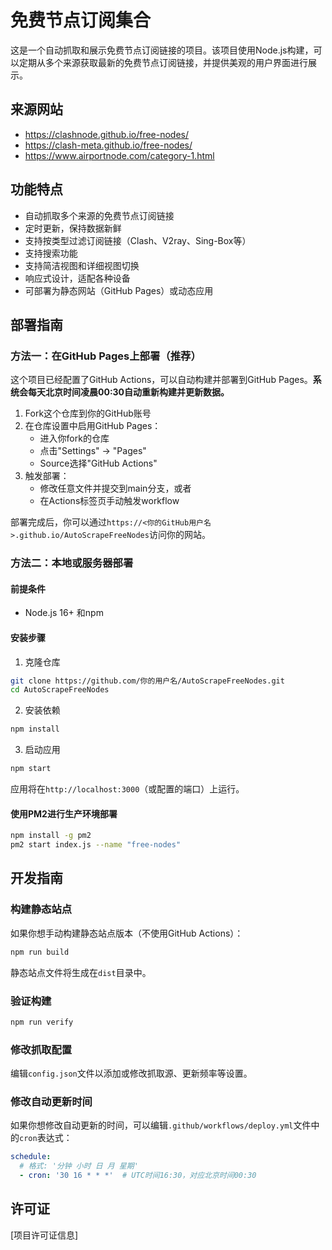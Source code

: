 # 免费节点订阅集合

这是一个自动抓取和展示免费节点订阅链接的项目。该项目使用Node.js构建，可以定期从多个来源获取最新的免费节点订阅链接，并提供美观的用户界面进行展示。

## 来源网站

- https://clashnode.github.io/free-nodes/
- https://clash-meta.github.io/free-nodes/
- https://www.airportnode.com/category-1.html

## 功能特点

- 自动抓取多个来源的免费节点订阅链接
- 定时更新，保持数据新鲜
- 支持按类型过滤订阅链接（Clash、V2ray、Sing-Box等）
- 支持搜索功能
- 支持简洁视图和详细视图切换
- 响应式设计，适配各种设备
- 可部署为静态网站（GitHub Pages）或动态应用

## 部署指南

### 方法一：在GitHub Pages上部署（推荐）

这个项目已经配置了GitHub Actions，可以自动构建并部署到GitHub Pages。**系统会每天北京时间凌晨00:30自动重新构建并更新数据。**

1. Fork这个仓库到你的GitHub账号
2. 在仓库设置中启用GitHub Pages：
   - 进入你fork的仓库
   - 点击"Settings" -> "Pages"
   - Source选择"GitHub Actions"
3. 触发部署：
   - 修改任意文件并提交到main分支，或者
   - 在Actions标签页手动触发workflow

部署完成后，你可以通过`https://<你的GitHub用户名>.github.io/AutoScrapeFreeNodes`访问你的网站。

### 方法二：本地或服务器部署

#### 前提条件
- Node.js 16+ 和npm

#### 安装步骤

1. 克隆仓库
```bash
git clone https://github.com/你的用户名/AutoScrapeFreeNodes.git
cd AutoScrapeFreeNodes
```

2. 安装依赖
```bash
npm install
```

3. 启动应用
```bash
npm start
```

应用将在`http://localhost:3000`（或配置的端口）上运行。

#### 使用PM2进行生产环境部署

```bash
npm install -g pm2
pm2 start index.js --name "free-nodes"
```

## 开发指南

### 构建静态站点

如果你想手动构建静态站点版本（不使用GitHub Actions）：

```bash
npm run build
```

静态站点文件将生成在`dist`目录中。

### 验证构建

```bash
npm run verify
```

### 修改抓取配置

编辑`config.json`文件以添加或修改抓取源、更新频率等设置。

### 修改自动更新时间

如果你想修改自动更新的时间，可以编辑`.github/workflows/deploy.yml`文件中的`cron`表达式：

```yaml
schedule:
  # 格式: '分钟 小时 日 月 星期'
  - cron: '30 16 * * *'  # UTC时间16:30，对应北京时间00:30
```

## 许可证

[项目许可证信息]